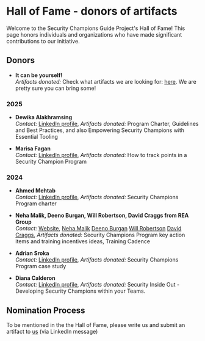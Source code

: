 # Hall of Fame - donors of artifacts

Welcome to the Security Champions Guide Project's Hall of Fame! This page honors individuals and organizations who have made significant contributions to our initiative.

## Donors

- **It can be yourself!**  
  *Artifacts donated:* Check what artifacts we are looking for: [here](https://securitychampions.owasp.org/artifacts/). We are pretty sure you can bring some!
  

### 2025

- **Dewika Alakhramsing**  
  *Contact:* [LinkedIn profile](https://www.linkedin.com/in/dalakhramsing/), *Artifacts donated:* Program Charter, Guidelines and Best Practices, and also Empowering Security Champions with Essential Tooling

- **Marisa Fagan**  
  *Contact:* [LinkedIn profile](https://www.linkedin.com/in/marisafagan/), *Artifacts donated:* How to track points in a Security Champion Program


### 2024

- **Ahmed Mehtab**  
  *Contact:* [LinkedIn profile](https://www.linkedin.com/in/ahmedmehtab/), *Artifacts donated:* Security Champions Program charter

- **Neha Malik, Deeno Burgan, Will Robertson, David Craggs from REA Group**  
  *Contact:* [Website](https://www.rea-group.com/), [Neha Malik](https://www.linkedin.com/in/neha-malik-9b63ab12/) [Deeno Burgan](https://www.linkedin.com/in/deenoburgan/) [Will Robertson](https://www.linkedin.com/in/will-robertson-93a0273a/) [David Craggs](https://www.linkedin.com/in/david-craggs-37851793/), *Artifacts donated:* Security Champions Program key action items and training incentives ideas, Training Cadence

- **Adrian Sroka**  
  *Contact:* [LinkedIn profile](https://www.linkedin.com/in/adriansroka/), *Artifacts donated:* Security Champions Program case study

- **Diana Calderon**  
  *Contact:* [LinkedIn profile](https://www.linkedin.com/in/dianacalderon), *Artifacts donated:* Security Inside Out - Developing Security Champions within your Teams.

## Nomination Process

To be mentioned in the the Hall of Fame, please write us and submit an artifact to [us](https://securitychampions.owasp.org/team/) (via LinkedIn message)

